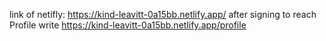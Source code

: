 link of netifly: https://kind-leavitt-0a15bb.netlify.app/
        after signing to reach Profile write https://kind-leavitt-0a15bb.netlify.app/profile
